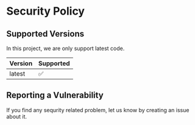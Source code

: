 # Security Policy

## Supported Versions

In this project, we are only support latest code.

| Version | Supported          |
| ------- | ------------------ |
| latest   | :white_check_mark: |

## Reporting a Vulnerability

If you find any sequrity related problem, let us know by creating an issue about it.
